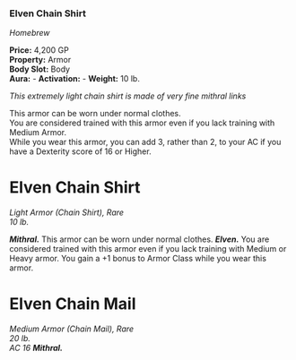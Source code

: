 ### Elven Chain Shirt
*Homebrew*  

**Price:** 4,200 GP  
**Property:** Armor  
**Body Slot:** Body  
**Aura:** - 
**Activation:** -
**Weight:** 10 lb.

*This extremely light chain shirt is made of very fine mithral links*

This armor can be worn under normal clothes.  
You are considered trained with this armor even if you lack training with Medium Armor.  
While you wear this armor, you can add 3, rather than 2, to your AC if you have a Dexterity score of 16 or Higher.

# Elven Chain Shirt
*Light Armor (Chain Shirt), Rare*  
*10 lb.*  

***Mithral.***
This armor can be worn under normal clothes.
***Elven.***
You are considered trained with this armor even if you lack training with Medium or Heavy armor.
You gain a +1 bonus to Armor Class while you wear this armor.

# Elven Chain Mail
*Medium Armor (Chain Mail), Rare*  
*20 lb.*  
*AC 16*
***Mithral.***
